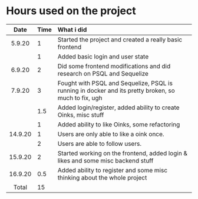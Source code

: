 # Hours used on the project

| Date | Time | What i did  |
| :----:|:-----| :-----|
| 5.9.20| 1 | Started the project and created a really basic frontend|
| | 1 | Added basic login and user state|
| 6.9.20| 2 | Did some frontend modifications and did research on PSQL and Sequelize|
| 7.9.20| 3 | Fought with PSQL and Sequelize, PSQL is running in docker and its pretty broken, so much to fix, ugh|
| | 1.5 | Added login/register, added ability to create Oinks, misc stuff|
| | 1 | Added ability to like Oinks, some refactoring |
| 14.9.20| 1 | Users are only able to like a oink once. |
| | 2 | Users are able to follow users.|
| 15.9.20| 2 | Started working on the frontend, added login & likes and some misc backend stuff|
| 16.9.20| 0.5 | Added ability to register and some misc thinking about the whole project|
| Total   | 15  | | 